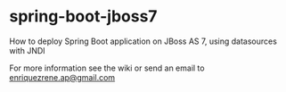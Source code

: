 # spring-boot-jboss7
How to deploy Spring Boot application on JBoss AS 7, using datasources with JNDI

For more information see the wiki or send an email to enriquezrene.ap@gmail.com
